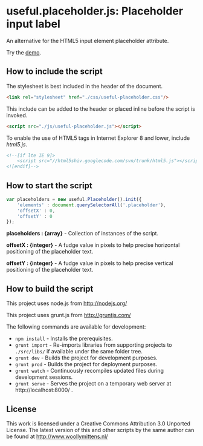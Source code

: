 # useful.placeholder.js: Placeholder input label

An alternative for the HTML5 input element placeholder attribute.

Try the <a href="http://www.woollymittens.nl/useful/default.php?url=useful-placeholder">demo</a>.

## How to include the script

The stylesheet is best included in the header of the document.

```html
<link rel="stylesheet" href="./css/useful-placeholder.css"/>
```

This include can be added to the header or placed inline before the script is invoked.

```html
<script src="./js/useful-placeholder.js"></script>
```

To enable the use of HTML5 tags in Internet Explorer 8 and lower, include *html5.js*.

```html
<!--[if lte IE 9]>
	<script src="//html5shiv.googlecode.com/svn/trunk/html5.js"></script>
<![endif]-->
```

## How to start the script

```javascript
var placeholders = new useful.Placeholder().init({
	'elements' : document.querySelectorAll('.placeholder'),
	'offsetX' : 0,
	'offsetY' : 0
});
```

**placeholders : {array}** - Collection of instances of the script.

**offsetX : {integer}** - A fudge value in pixels to help precise horizontal positioning of the placeholder text.

**offsetY : {integer}** - A fudge value in pixels to help precise vertical positioning of the placeholder text.

## How to build the script

This project uses node.js from http://nodejs.org/

This project uses grunt.js from http://gruntjs.com/

The following commands are available for development:
+ `npm install` - Installs the prerequisites.
+ `grunt import` - Re-imports libraries from supporting projects to `./src/libs/` if available under the same folder tree.
+ `grunt dev` - Builds the project for development purposes.
+ `grunt prod` - Builds the project for deployment purposes.
+ `grunt watch` - Continuously recompiles updated files during development sessions.
+ `grunt serve` - Serves the project on a temporary web server at http://localhost:8000/ .

## License

This work is licensed under a Creative Commons Attribution 3.0 Unported License. The latest version of this and other scripts by the same author can be found at http://www.woollymittens.nl/
